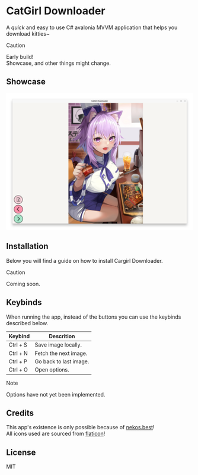 # CatGirl Downloader

A *quick* and easy to use C# avalonia MVVM application that helps you download kitties~

> [!CAUTION]
> Early build! <br>
> Showcase, and other things might change.

## Showcase
![Catgirl Downloader being used.](./Github/Showcase.png)

## Installation
Below you will find a guide on how to install Cargirl Downloader.

> [!CAUTION]
> Coming soon.

## Keybinds
When running the app, instead of the buttons you can use the keybinds described below.

| Keybind  | Descrition            |
|----------|-----------------------|
| Ctrl + S | Save image locally.   |
| Ctrl + N | Fetch the next image. |
| Ctrl + P | Go back to last image.|  
| Ctrl + O | Open options.         |

> [!NOTE]
> Options have not yet been implemented.

## Credits
This app's existence is only possible because of [nekos.best](https://nekos.best/)! <br>
All icons used are sourced from [flaticon](https://www.flaticon.com)!

## License
MIT